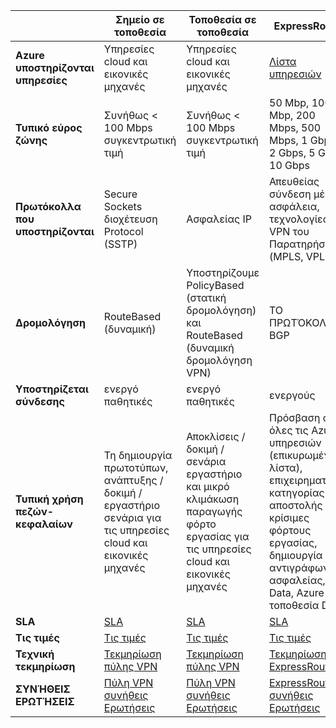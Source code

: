 |                              | **Σημείο σε τοποθεσία**                                                                            | **Τοποθεσία σε τοποθεσία**                                                                                        | **ExpressRoute**                                                                                                                     |
|------------------------------|----------------------------------------------------------------------------------------------|---------------------------------------------------------------------------------------------------------|--------------------------------------------------------------------------------------------------------------------------------------|
| **Azure υποστηρίζονται υπηρεσίες** | Υπηρεσίες cloud και εικονικές μηχανές                                                          | Υπηρεσίες cloud και εικονικές μηχανές                                                                     | [Λίστα υπηρεσιών](../expressroute/expressroute-faqs.md#supported-services)                                                       |
| **Τυπικό εύρος ζώνης**       | Συνήθως < 100 Mbps συγκεντρωτική τιμή                                                               | Συνήθως < 100 Mbps συγκεντρωτική τιμή                                                                          | 50 Mbp, 100 Mbp, 200 Mbps, 500 Mbps, 1 Gbps, 2 Gbps, 5 Gbps, 10 Gbps                                                               |
| **Πρωτόκολλα που υποστηρίζονται**      | Secure Sockets διοχέτευση Protocol (SSTP)                                                     | Ασφαλείας IP                                                | Απευθείας σύνδεση μέσω ασφάλεια, τεχνολογίες VPN του Παρατηρήσεις (MPLS, VPLS,...)                                                                                                    |
| **Δρομολόγηση**                  | RouteBased (δυναμική)                                                                        | Υποστηρίζουμε PolicyBased (στατική δρομολόγηση) και RouteBased (δυναμική δρομολόγηση VPN)                 | ΤΟ ΠΡΩΤΌΚΟΛΛΟ BGP                                                                                                                                  |
| **Υποστηρίζεται σύνδεσης**    | ενεργό παθητικές                                                                               | ενεργό παθητικές                                                                                          | ενεργούς                                                                                                                        |
| **Τυπική χρήση πεζών-κεφαλαίων**         | Τη δημιουργία πρωτοτύπων, ανάπτυξης / δοκιμή / εργαστήριο σενάρια για τις υπηρεσίες cloud και εικονικές μηχανές              | Αποκλίσεις / δοκιμή / σενάρια εργαστήριο και μικρό κλιμάκωση παραγωγής φόρτο εργασίας για τις υπηρεσίες cloud και εικονικές μηχανές | Πρόσβαση σε όλες τις Azure υπηρεσιών (επικυρωμένο λίστα), επιχειρηματικής κατηγορίας και αποστολής κρίσιμες φόρτους εργασίας, δημιουργία αντιγράφων ασφαλείας, Big Data, Azure ως τοποθεσία DR |
| **SLA**                      | [SLA](https://azure.microsoft.com/support/legal/sla/)                                        | [SLA](https://azure.microsoft.com/support/legal/sla/)                                                   | [SLA](https://azure.microsoft.com/support/legal/sla/)                                                                                |
| **Τις τιμές**                  | [Τις τιμές](https://azure.microsoft.com/pricing/details/vpn-gateway/)                           | [Τις τιμές](https://azure.microsoft.com/pricing/details/vpn-gateway/)                                      | [Τις τιμές](https://azure.microsoft.com/pricing/details/expressroute/)                                                                   |
| **Τεχνική τεκμηρίωση**  | [Τεκμηρίωση πύλης VPN](https://azure.microsoft.com/documentation/services/vpn-gateway/) | [Τεκμηρίωση πύλης VPN](https://azure.microsoft.com/documentation/services/vpn-gateway/)            | [Τεκμηρίωση ExpressRoute](https://azure.microsoft.com/documentation/services/expressroute/)                                        |
| **ΣΥΝΉΘΕΙΣ ΕΡΩΤΉΣΕΙΣ**                     | [Πύλη VPN συνήθεις Ερωτήσεις](vpn-gateway-vpn-faq.md)                                                    | [Πύλη VPN συνήθεις Ερωτήσεις](vpn-gateway-vpn-faq.md)                                                               | [ExpressRoute συνήθεις Ερωτήσεις](../expressroute/expressroute-faqs.md)                                                                             |
